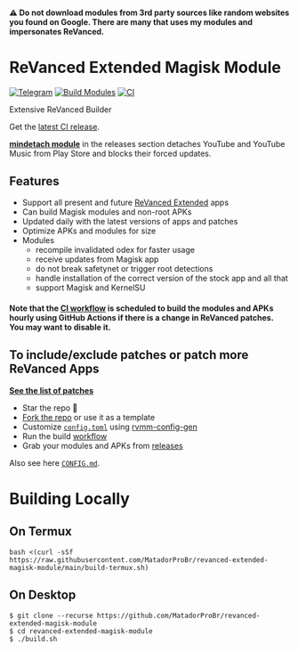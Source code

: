 #### ⚠️ Do not download modules from 3rd party sources like random websites you found on Google. There are many that uses my modules and impersonates ReVanced.

# ReVanced Extended Magisk Module
[![Telegram](https://img.shields.io/badge/Telegram-2CA5E0?style=for-the-badge&logo=telegram&logoColor=white)](https://t.me/rvxc_magisk)
[![Build Modules](https://github.com/MatadorProBr/revanced-extended-magisk-module/actions/workflows/build.yml/badge.svg)](https://github.com/MatadorProBr/revanced-extended-magisk-module/actions/workflows/build.yml)
[![CI](https://github.com/MatadorProBr/revanced-extended-magisk-module/actions/workflows/ci.yml/badge.svg?event=schedule)](https://github.com/MatadorProBr/revanced-extended-magisk-module/actions/workflows/ci.yml)

Extensive ReVanced Builder

Get the [latest CI release](https://github.com/MatadorProBr/revanced-extended-magisk-module/releases).

[**mindetach module**](https://github.com/j-hc/mindetach-magisk) in the releases section detaches YouTube and YouTube Music from Play Store and blocks their forced updates.

## Features
 * Support all present and future [ReVanced Extended](https://github.com/inotia00/revanced-patches) apps
 * Can build Magisk modules and non-root APKs
 * Updated daily with the latest versions of apps and patches
 * Optimize APKs and modules for size
 * Modules
     * recompile invalidated odex for faster usage
     * receive updates from Magisk app
     * do not break safetynet or trigger root detections
     * handle installation of the correct version of the stock app and all that
     * support Magisk and KernelSU

#### **Note that the [CI workflow](../../actions/workflows/ci.yml) is scheduled to build the modules and APKs hourly using GitHub Actions if there is a change in ReVanced patches. You may want to disable it.**

## To include/exclude patches or patch more ReVanced Apps
[**See the list of patches**](https://j-hc.github.io/rvmm-config-gen/)

 * Star the repo :eyes:
 * [Fork the repo](https://github.com/MatadorProBr/revanced-extended-magisk-module/fork) or use it as a template
 * Customize [`config.toml`](./config.toml) using [rvmm-config-gen](https://j-hc.github.io/rvmm-config-gen/)
 * Run the build [workflow](../../actions/workflows/build.yml)
 * Grab your modules and APKs from [releases](../../releases)

Also see here [`CONFIG.md`](./CONFIG.md).

# Building Locally
## On Termux
```console
bash <(curl -sSf https://raw.githubusercontent.com/MatadorProBr/revanced-extended-magisk-module/main/build-termux.sh)
```

## On Desktop
```console
$ git clone --recurse https://github.com/MatadorProBr/revanced-extended-magisk-module
$ cd revanced-extended-magisk-module
$ ./build.sh
```
